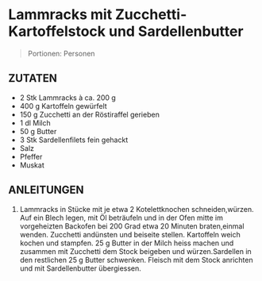 # Lammracks mit Zucchetti-Kartoffelstock und Sardellenbutter


> Portionen:  Personen

## ZUTATEN

* 2 Stk Lammracks à ca. 200 g
* 400 g Kartoffeln gewürfelt
* 150 g Zucchetti an der Röstiraffel gerieben
* 1 dl Milch
* 50 g Butter
* 3 Stk Sardellenfilets fein gehackt
* Salz
* Pfeffer
* Muskat

## ANLEITUNGEN

1. Lammracks in Stücke mit je etwa 2 Kotelettknochen schneiden,würzen. Auf ein Blech legen, mit Öl beträufeln und in der Ofen mitte im vorgeheizten Backofen bei 200 Grad etwa 20 Minuten braten,einmal wenden. Zucchetti andünsten und beiseite stellen. Kartoffeln weich kochen und stampfen. 25 g Butter in der Milch heiss machen und zusammen mit Zucchetti dem Stock beigeben und würzen.Sardellen in den restlichen 25 g Butter schwenken. Fleisch mit dem Stock anrichten und mit Sardellenbutter übergiessen.
